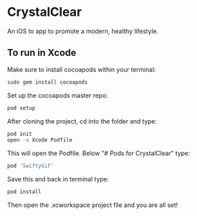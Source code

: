 # CrystalClear

An iOS to app to promote a modern, healthy lifestyle. 

## To run in Xcode

Make sure to install cocoapods within your terminal:
```bash 
sudo gem install cocoapods
```

Set up the cocoapods master repo:
```bash
pod setup
```

After cloning the project, cd into the folder and type:
```bash
pod init
open -a Xcode Podfile
```

This will open the Podfile. Below "# Pods for CrystalClear" type:
```ruby
pod 'SwiftyGif'
```

Save this and back in terminal type:
```bash
pod install
```

Then open the .xcworkspace project file and you are all set!






